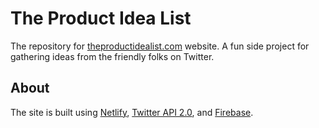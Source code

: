 # The Product Idea List

The repository for [theproductidealist.com](theproductidealist.com) website. A fun side project for gathering ideas from the friendly folks on Twitter.

## About

The site is built using [Netlify](http://netlify.com/), [Twitter API 2.0](https://developer.twitter.com/en/docs/twitter-api/early-access), and [Firebase](https://firebase.google.com/).
